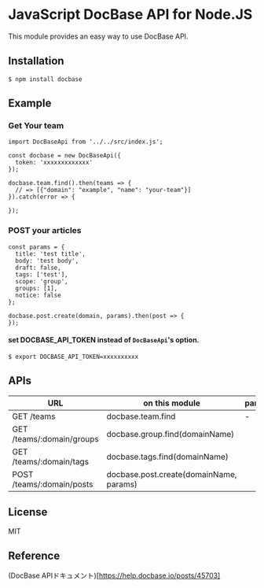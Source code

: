 # JavaScript DocBase API for Node.JS

This module provides an easy way to use DocBase API.

## Installation

```
$ npm install docbase
```

## Example

### Get Your team

```
import DocBaseApi from '../../src/index.js';

const docbase = new DocBaseApi({
  token: 'xxxxxxxxxxxxx'
});

docbase.team.find().then(teams => {
  // => [{"domain": "example", "name": "your-team"}]
}).catch(error => {

});
```

### POST your articles

```
const params = {
  title: 'test title',
  body: 'test body',
  draft: false,
  tags: ['test'],
  scope: 'group',
  groups: [1],
  notice: false
};

docbase.post.create(domain, params).then(post => {
});
```

#### set DOCBASE_API_TOKEN instead of `DocBaseApi`'s option.

```
$ export DOCBASE_API_TOKEN=xxxxxxxxxx
```

## APIs

|URL|on this module|params|
|---|---|---|
|GET /teams| docbase.team.find | - |
|GET /teams/:domain/groups| docbase.group.find(domainName)|
|GET /teams/:domain/tags| docbase.tags.find(domainName)|
|POST /teams/:domain/posts| docbase.post.create(domainName, params)|

## License
MIT

## Reference

(DocBase APIドキュメント)[https://help.docbase.io/posts/45703]
